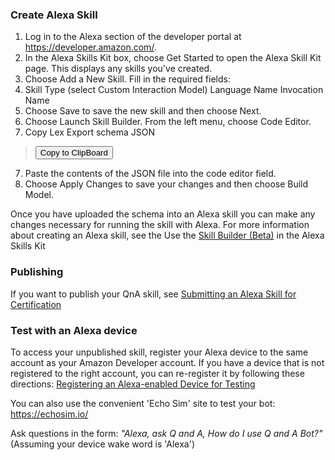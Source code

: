 ### Create Alexa Skill
1. Log in to the Alexa section of the developer portal at https://developer.amazon.com/.
2. In the Alexa Skills Kit box, choose Get Started to open the Alexa Skill Kit page. This displays any skills you've created.
3. Choose Add a New Skill. Fill in the required fields:
4. Skill Type (select Custom Interaction Model)
    Language
    Name
    Invocation Name
5. Choose Save to save the new skill and then choose Next.
6. Choose Launch Skill Builder. From the left menu, choose Code Editor.
7. Copy Lex Export schema JSON
> <button class="clip" data-clipboard-text="{{bot.alexa}}">Copy to ClipBoard</button>
7. Paste the contents of the JSON file  into the code editor field.
8. Choose Apply Changes to save your changes and then choose Build Model.  

Once you have uploaded the schema into an Alexa skill you can make any changes necessary for running the skill with Alexa. For more information about creating an Alexa skill, see the Use the [Skill Builder (Beta)](https://developer.amazon.com/public/solutions/alexa/alexa-skills-kit/docs/ask-define-the-vui-with-gui) in the Alexa Skills Kit

### Publishing
If you want to publish your QnA skill, see [Submitting an Alexa Skill for Certification](https://developer.amazon.com/public/solutions/alexa/alexa-skills-kit/docs/publishing-an-alexa-skill)

### Test with an Alexa device
  
To access your unpublished skill, register your Alexa device to the same account as your Amazon Developer account. If you have a device that is not registered to the right account, you can re-register it by following these directions: [Registering an Alexa-enabled Device for Testing](https://developer.amazon.com/public/solutions/alexa/alexa-skills-kit/docs/testing-an-alexa-skill#h2_register)
  
You can also use the convenient 'Echo Sim' site to test your bot: https://echosim.io/  
    
Ask questions in the form: *"Alexa, ask Q and A, How do I use Q and A Bot?"*  (Assuming your device wake word is 'Alexa')


